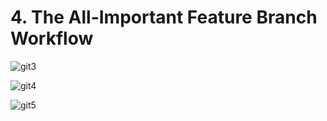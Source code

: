 # 4. The All-Important Feature Branch Workflow

![git3](https://user-images.githubusercontent.com/50626798/230762475-2546bc0b-681f-4c6c-96eb-c4997d309efd.png)

![git4](https://user-images.githubusercontent.com/50626798/230762477-53a781b2-3e22-4fa1-8489-eb1e52eb1f3a.png)

![git5](https://user-images.githubusercontent.com/50626798/230762478-8e26d48e-dbcc-4b00-86ca-1e75523a1319.png)
